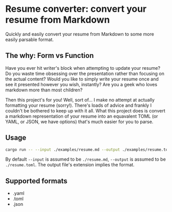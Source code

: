 # Resume converter: convert your resume from Markdown

Quickly and easily convert your resume from Markdown to some more easily
parsable format.

## The why: Form vs Function

Have you ever hit writer's block when attempting to update your resume? Do you
waste time obsessing over the presentation rather than focusing on the actual
content? Would you like to simply write your resume once and see it presented
however you wish, instantly? Are you a geek who loves markdown more than most
children?

Then this project's for you! Well, sort of... I make no attempt at actually
formatting your resume (sorry!). There's loads of advice and frankly I couldn't
be bothered to keep up with it all. What this project does is convert a
markdown representation of your resume into an equavalent TOML (or YAML, or
JSON, we have options) that's much easier for you to parse.

## Usage

```bash
cargo run -- --input ./examples/resume.md --output ./examples/resume.toml
```

By default `--input` is assumed to be `./resume.md`, `--output` is assumed to
be `./resume.toml`. The output file's extension implies the format.

## Supported formats

- .yaml
- .toml
- .json
